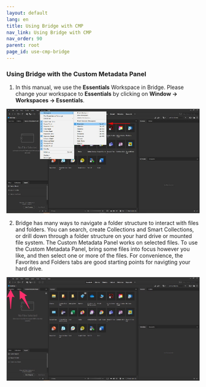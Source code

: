 ```yaml
---
layout: default
lang: en
title: Using Bridge with CMP
nav_link: Using Bridge with CMP
nav_order: 90
parent: root
page_id: use-cmp-bridge
---
```


### **Using Bridge with the Custom Metadata Panel**

1.	In this manual, we use the **Essentials** Workspace in Bridge. Please change your workspace to **Essentials** by clicking on **Window -> Workspaces -> Essentials**.

![Essentials](images/essentials.jpg)

2.	Bridge has many ways to navigate a folder structure to interact with files and folders. You can search, create Collections and Smart Collections, or drill down through a folder structure on your hard drive or mounted file system. The Custom Metadata Panel works on selected files. To use the Custom Metadata Panel, bring some files into focus however you like, and then select one or more of the files. For convenience, the Favorites and Folders tabs are good starting points for navigting your hard drive.

![Locating Files](images/locating-files.jpg)
